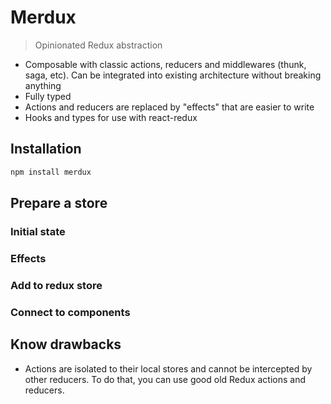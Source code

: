 # Merdux

> Opinionated Redux abstraction

- Composable with classic actions, reducers and middlewares (thunk, saga, etc). Can be integrated into existing architecture without breaking anything
- Fully typed
- Actions and reducers are replaced by "effects" that are easier to write
- Hooks and types for use with react-redux

## Installation

```bash
npm install merdux
```

## Prepare a store

### Initial state

### Effects

### Add to redux store

### Connect to components

## Know drawbacks

- Actions are isolated to their local stores and cannot be intercepted by other reducers. To do that, you can use good old Redux actions and reducers.
